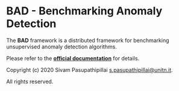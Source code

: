 # BAD - Benchmarking Anomaly Detection
The **BAD** framework is a distributed framework for benchmarking unsupervised anomaly detection algorithms.

Please refer to the **[official documentation](https://passiv-me.github.io/bad-framework/)** for details.

Copyright (c) 2020 Sivam Pasupathipillai <s.pasupathipillai@unitn.it>.

All rights reserved.
